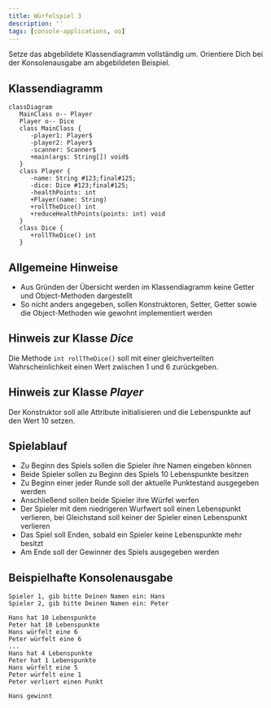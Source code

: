 ```yaml
---
title: Würfelspiel 3
description: ''
tags: [console-applications, oo]
---
```


Setze das abgebildete Klassendiagramm vollständig um. Orientiere Dich bei der
Konsolenausgabe am abgebildeten Beispiel.

## Klassendiagramm

```mermaid
classDiagram
   MainClass o-- Player
   Player o-- Dice
   class MainClass {
      -player1: Player$
      -player2: Player$
      -scanner: Scanner$
      +main(args: String[]) void$
   }
   class Player {
      -name: String #123;final#125;
      -dice: Dice #123;final#125;
      -healthPoints: int
      +Player(name: String)
      +rollTheDice() int
      +reduceHealthPoints(points: int) void
   }
   class Dice {
      +rollTheDice() int
   }
```

## Allgemeine Hinweise

- Aus Gründen der Übersicht werden im Klassendiagramm keine Getter und
  Object-Methoden dargestellt
- So nicht anders angegeben, sollen Konstruktoren, Setter, Getter sowie die
  Object-Methoden wie gewohnt implementiert werden

## Hinweis zur Klasse _Dice_

Die Methode `int rollTheDice()` soll mit einer gleichverteilten
Wahrscheinlichkeit einen Wert zwischen 1 und 6 zurückgeben.

## Hinweis zur Klasse _Player_

Der Konstruktor soll alle Attribute initialisieren und die Lebenspunkte auf den
Wert 10 setzen.

## Spielablauf

- Zu Beginn des Spiels sollen die Spieler ihre Namen eingeben können
- Beide Spieler sollen zu Beginn des Spiels 10 Lebenspunkte besitzen
- Zu Beginn einer jeder Runde soll der aktuelle Punktestand ausgegeben werden
- Anschließend sollen beide Spieler ihre Würfel werfen
- Der Spieler mit dem niedrigeren Wurfwert soll einen Lebenspunkt verlieren, bei
  Gleichstand soll keiner der Spieler einen Lebenspunkt verlieren
- Das Spiel soll Enden, sobald ein Spieler keine Lebenspunkte mehr besitzt
- Am Ende soll der Gewinner des Spiels ausgegeben werden

## Beispielhafte Konsolenausgabe

```console
Spieler 1, gib bitte Deinen Namen ein: Hans
Spieler 2, gib bitte Deinen Namen ein: Peter

Hans hat 10 Lebenspunkte
Peter hat 10 Lebenspunkte
Hans würfelt eine 6
Peter würfelt eine 6
...
Hans hat 4 Lebenspunkte
Peter hat 1 Lebenspunkte
Hans würfelt eine 5
Peter würfelt eine 1
Peter verliert einen Punkt

Hans gewinnt
```
